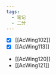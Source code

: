 ```yaml
---
tags:
  - 笔记
  - 二分
---
```

- [x] [[AcWing102]]
- [x] [[AcWing113]]
- [[AcWing120]]
- [[AcWing121]]
